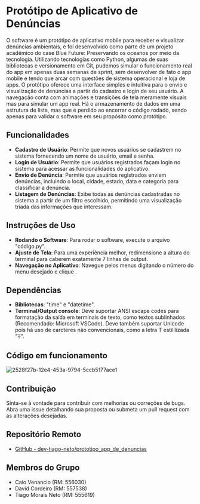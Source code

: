 # Protótipo de Aplicativo de Denúncias

O software é um protótipo de aplicativo mobile para receber e visualizar denúncias ambientais, e foi desenvolvido como parte de um projeto acadêmico do case Blue Future: Preservando os oceanos por meio da tecnologia.
Utilizando tecnologias como Python, algumas de suas bibliotecas e versionamento em Git, pudemos simular o funcionamento real do app em apenas duas semanas de sprint, sem desenvolver de fato o app mobile e tendo que arcar com questões de sistema operacional e loja de apps.
O protótipo oferece uma interface simples e intuitiva para o envio e visualização de denúncias a partir do cadastro e login de seu usuário.
A navegação conta com animações e transições de tela meramente visuais mas para simular um app real.
Há o armazenamento de dados em uma estrutura de lista, mas que é perdido ao encerrar o código rodado, sendo apenas para validar o software em seu propósito como protótipo.

## Funcionalidades

- **Cadastro de Usuário**: Permite que novos usuários se cadastrem no sistema fornecendo um nome de usuário, email e senha.
- **Login de Usuário**: Permite que usuários registrados façam login no sistema para acessar as funcionalidades do aplicativo.
- **Envio de Denúncia**: Permite que usuários registrados enviem denúncias, incluindo o local, cidade, estado, data e categoria para classificar a denúncia.
- **Listagem de Denúncias**: Exibe todas as denúncias cadastradas no sistema a partir de um filtro escolhido, permitindo uma visualização triada das informações que interessam.

## Instruções de Uso

- **Rodando o Software**: Para rodar o software, execute o arquivo "código.py".
- **Ajuste de Tela**: Para uma experiência melhor, redimensione a altura do terminal para caberem exatamente 7 linhas de output.
- **Navegação no Aplicativo**: Navegue pelos menus digitando o número do menu desejado e clique <enter>.

## Dependências

- **Bibliotecas**: "time" e "datetime".
- **Terminal/Output console**: Deve suportar ANSI escape codes para formatação da saída em terminais de texto, como textos sublinhados (Recomendado: Microsoft VSCode).
Deve também suportar Unicode pois há uso de carcteres não convencionais, como a letra T estililizada "⏇".


## Código em funcionamento

![2528f27b-12e4-453a-9794-5ccb5177ace1](https://github.com/dev-tiago-neto/prototipo_app_de_denuncias/assets/161903325/369f0f20-e5b0-4f72-bba5-aa526dd0b208)

## Contribuição

Sinta-se à vontade para contribuir com melhorias ou correções de bugs. Abra uma issue detalhando sua proposta ou submeta um pull request com as alterações desejadas.

## Repositório Remoto

- [GitHub - dev-tiago-neto/prototipo_app_de_denuncias](https://github.com/dev-tiago-neto/prototipo_app_de_denuncias)

## Membros do Grupo

- Caio Venancio (RM: 556030)
- David Cordeiro (RM: 557538)
- Tiago Morais Neto (RM: 555619)



